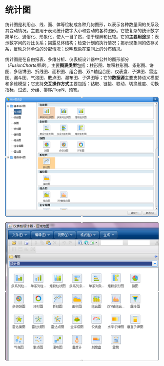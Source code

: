 # 统计图

统计图是利用点、线、面、体等绘制成各种几何图形，以表示各种数量间的关系及其变动情况。主要用于表现统计数字大小和变动的各种图形。它使复杂的统计数字简单化、通俗化、形象化，使人一目了然，便于理解和比较。它的**主要用途**是：表示数字间的对比关系；揭露总体结构；检查计划的执行情况；揭示现象间的依存关系，反映总体单位的分配情况；说明现象在空间上的分布情况。

统计图是在自由报表、多维分析、仪表板设计器中公共的图形部分（*FusionCharts图表*），主要**图表类型**包括：柱形图、堆积柱形图、条形图、饼图、多级饼图、折线图、面积图、组合图、双Y轴组合图、仪表盘、子弹图、雷达图、漏斗图、气泡图、散点图、瀑布图、子弹图等；它的**数据源**主要支持语义模型和多维模型；它支持**交互操作方式**主要包括：钻取、链接、联动、切换维度、切换指标、过滤、分组、排序/TopN、预警。

![](QQ图片20161129142700.png)

![](QQ图片20161129142744.png)

